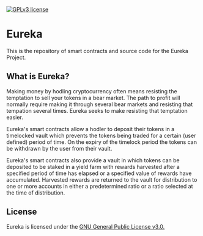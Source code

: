 [![GPLv3 license](https://img.shields.io/badge/License-GPLv3-blue.svg)](http://perso.crans.org/besson/LICENSE.html)
# Eureka

This is the repository of smart contracts and source code for the Eureka Project.

## What is Eureka?

Making money by hodling cryptocurrency often means resisting the temptation to sell your tokens in a bear market. The path to profit will normally require making it through several bear markets and resisting that tempation several times. Eureka seeks to make resisting that temptation easier.

Eureka's smart contracts allow a hodler to deposit their tokens in a timelocked vault which prevents the tokens being traded for a certain (user defined) period of time. On the expiry of the timelock period the tokens can be withdrawn by the user from their vault.

Eureka's smart contracts also provide a vault in which tokens can be deposited to be staked in a yield farm with rewards harvested after a specified period of time has elapsed or a specified value of rewards have accumulated. Harvested rewards are returned to the vault for distribution to one or more accounts in either a predetermined ratio or a ratio selected at the time of distribution.

## License
Eureka is licensed under the [GNU General Public License v3.0.](https://www.gnu.org/licenses/gpl-3.0.html)
